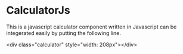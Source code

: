 # CalculatorJs
This is a javascript calculator component written in Javascript can be integerated easily by putting the following line.

&lt;div class="calculator" style="width: 208px"&gt;&lt;/div&gt;

